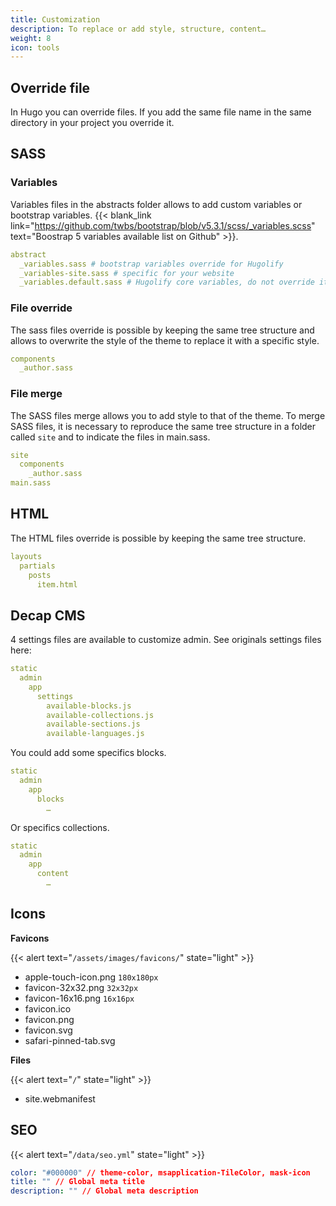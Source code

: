 ```yaml
---
title: Customization
description: To replace or add style, structure, content…
weight: 8
icon: tools
---
```


## Override file

In Hugo you can override files. If you add the same file name in the same directory in your project you override it.

## SASS

### Variables

Variables files in the abstracts folder allows to add custom variables or bootstrap variables. {{< blank_link link="https://github.com/twbs/bootstrap/blob/v5.3.1/scss/_variables.scss" text="Boostrap 5 variables available list on Github" >}}.

```yml
abstract
  _variables.sass # bootstrap variables override for Hugolify
  _variables-site.sass # specific for your website
  _variables.default.sass # Hugolify core variables, do not override it
```

### File override

The sass files override is possible by keeping the same tree structure and allows to overwrite the style of the theme to replace it with a specific style.

```yml
components
  _author.sass
```

### File merge

The SASS files merge allows you to add style to that of the theme. To merge SASS files, it is necessary to reproduce the same tree structure in a folder called `site` and to indicate the files in main.sass.

```yml
site
  components
    _author.sass
main.sass
```

## HTML

The HTML files override is possible by keeping the same tree structure.

```yml
layouts
  partials
    posts
      item.html
```

## Decap CMS

4 settings files are available to customize admin. See originals settings files here:

```yml
static
  admin
    app
      settings
        available-blocks.js
        available-collections.js
        available-sections.js
        available-languages.js
```

You could add some specifics blocks.

```yml
static
  admin
    app
      blocks
        …
```

Or specifics collections.

```yml
static
  admin
    app
      content
        …
```


## Icons

**Favicons**

{{< alert text="`/assets/images/favicons/`" state="light" >}}

- apple-touch-icon.png `180x180px`
- favicon-32x32.png `32x32px`
- favicon-16x16.png `16x16px`
- favicon.ico
- favicon.png
- favicon.svg
- safari-pinned-tab.svg

**Files**

{{< alert text="`/`" state="light" >}}

- site.webmanifest
  
## SEO

{{< alert text="`/data/seo.yml`" state="light" >}}

```yml
color: "#000000" // theme-color, msapplication-TileColor, mask-icon
title: "" // Global meta title
description: "" // Global meta description
```
